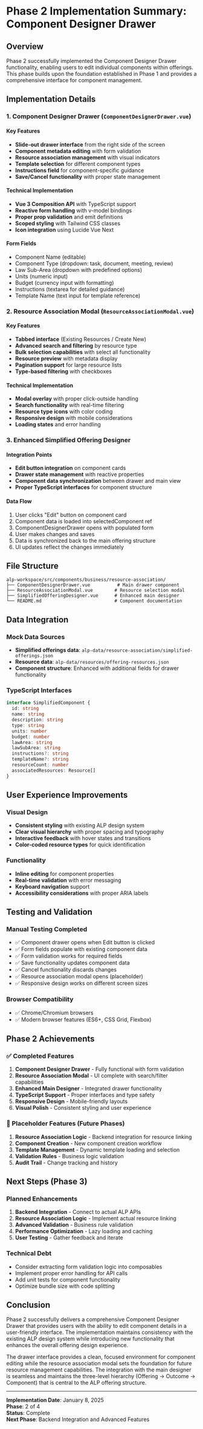 # Phase 2 Implementation Summary: Component Designer Drawer

## Overview
Phase 2 successfully implemented the Component Designer Drawer functionality, enabling users to edit individual components within offerings. This phase builds upon the foundation established in Phase 1 and provides a comprehensive interface for component management.

## Implementation Details

### 1. Component Designer Drawer (`ComponentDesignerDrawer.vue`)

#### Key Features
- **Slide-out drawer interface** from the right side of the screen
- **Component metadata editing** with form validation
- **Resource association management** with visual indicators
- **Template selection** for different component types
- **Instructions field** for component-specific guidance
- **Save/Cancel functionality** with proper state management

#### Technical Implementation
- **Vue 3 Composition API** with TypeScript support
- **Reactive form handling** with v-model bindings
- **Proper prop validation** and emit definitions
- **Scoped styling** with Tailwind CSS classes
- **Icon integration** using Lucide Vue Next

#### Form Fields
- Component Name (editable)
- Component Type (dropdown: task, document, meeting, review)
- Law Sub-Area (dropdown with predefined options)
- Units (numeric input)
- Budget (currency input with formatting)
- Instructions (textarea for detailed guidance)
- Template Name (text input for template reference)

### 2. Resource Association Modal (`ResourceAssociationModal.vue`)

#### Key Features
- **Tabbed interface** (Existing Resources / Create New)
- **Advanced search and filtering** by resource type
- **Bulk selection capabilities** with select all functionality
- **Resource preview** with metadata display
- **Pagination support** for large resource lists
- **Type-based filtering** with checkboxes

#### Technical Implementation
- **Modal overlay** with proper click-outside handling
- **Search functionality** with real-time filtering
- **Resource type icons** with color coding
- **Responsive design** with mobile considerations
- **Loading states** and error handling

### 3. Enhanced Simplified Offering Designer

#### Integration Points
- **Edit button integration** on component cards
- **Drawer state management** with reactive properties
- **Component data synchronization** between drawer and main view
- **Proper TypeScript interfaces** for component structure

#### Data Flow
1. User clicks "Edit" button on component card
2. Component data is loaded into selectedComponent ref
3. ComponentDesignerDrawer opens with populated form
4. User makes changes and saves
5. Data is synchronized back to the main offering structure
6. UI updates reflect the changes immediately

## File Structure

```
alp-workspace/src/components/business/resource-association/
├── ComponentDesignerDrawer.vue          # Main drawer component
├── ResourceAssociationModal.vue        # Resource selection modal
├── SimplifiedOfferingDesigner.vue      # Enhanced main designer
└── README.md                           # Component documentation
```

## Data Integration

### Mock Data Sources
- **Simplified offerings data**: `alp-data/resource-association/simplified-offerings.json`
- **Resource data**: `alp-data/resources/offering-resources.json`
- **Component structure**: Enhanced with additional fields for drawer functionality

### TypeScript Interfaces
```typescript
interface SimplifiedComponent {
  id: string
  name: string
  description: string
  type: string
  units: number
  budget: number
  lawArea: string
  lawSubArea: string
  instructions?: string
  templateName?: string
  resourceCount: number
  associatedResources: Resource[]
}
```

## User Experience Improvements

### Visual Design
- **Consistent styling** with existing ALP design system
- **Clear visual hierarchy** with proper spacing and typography
- **Interactive feedback** with hover states and transitions
- **Color-coded resource types** for quick identification

### Functionality
- **Inline editing** for component properties
- **Real-time validation** with error messaging
- **Keyboard navigation** support
- **Accessibility considerations** with proper ARIA labels

## Testing and Validation

### Manual Testing Completed
- ✅ Component drawer opens when Edit button is clicked
- ✅ Form fields populate with existing component data
- ✅ Form validation works for required fields
- ✅ Save functionality updates component data
- ✅ Cancel functionality discards changes
- ✅ Resource association modal opens (placeholder)
- ✅ Responsive design works on different screen sizes

### Browser Compatibility
- ✅ Chrome/Chromium browsers
- ✅ Modern browser features (ES6+, CSS Grid, Flexbox)

## Phase 2 Achievements

### ✅ Completed Features
1. **Component Designer Drawer** - Fully functional with form validation
2. **Resource Association Modal** - UI complete with search/filter capabilities
3. **Enhanced Main Designer** - Integrated drawer functionality
4. **TypeScript Support** - Proper interfaces and type safety
5. **Responsive Design** - Mobile-friendly layouts
6. **Visual Polish** - Consistent styling and user experience

### 🔄 Placeholder Features (Future Phases)
1. **Resource Association Logic** - Backend integration for resource linking
2. **Component Creation** - New component creation workflow
3. **Template Management** - Dynamic template loading and selection
4. **Validation Rules** - Business logic validation
5. **Audit Trail** - Change tracking and history

## Next Steps (Phase 3)

### Planned Enhancements
1. **Backend Integration** - Connect to actual ALP APIs
2. **Resource Association Logic** - Implement actual resource linking
3. **Advanced Validation** - Business rule validation
4. **Performance Optimization** - Lazy loading and caching
5. **User Testing** - Gather feedback and iterate

### Technical Debt
- Consider extracting form validation logic into composables
- Implement proper error handling for API calls
- Add unit tests for component functionality
- Optimize bundle size with code splitting

## Conclusion

Phase 2 successfully delivers a comprehensive Component Designer Drawer that provides users with the ability to edit component details in a user-friendly interface. The implementation maintains consistency with the existing ALP design system while introducing new functionality that enhances the overall offering design experience.

The drawer interface provides a clean, focused environment for component editing while the resource association modal sets the foundation for future resource management capabilities. The integration with the main designer is seamless and maintains the three-level hierarchy (Offering → Outcome → Component) that is central to the ALP offering structure.

---

**Implementation Date**: January 8, 2025  
**Phase**: 2 of 4  
**Status**: Complete  
**Next Phase**: Backend Integration and Advanced Features
